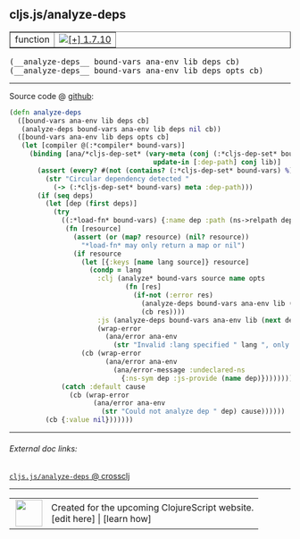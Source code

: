 ## cljs.js/analyze-deps



 <table border="1">
<tr>
<td>function</td>
<td><a href="https://github.com/cljsinfo/cljs-api-docs/tree/1.7.10"><img valign="middle" alt="[+] 1.7.10" title="Added in 1.7.10" src="https://img.shields.io/badge/+-1.7.10-lightgrey.svg"></a> </td>
</tr>
</table>


 <samp>
(__analyze-deps__ bound-vars ana-env lib deps cb)<br>
</samp>
 <samp>
(__analyze-deps__ bound-vars ana-env lib deps opts cb)<br>
</samp>

---







Source code @ [github](https://github.com/clojure/clojurescript/blob/r1.7.10/src/main/cljs/cljs/js.cljs#L261-L298):

```clj
(defn analyze-deps
  ([bound-vars ana-env lib deps cb]
   (analyze-deps bound-vars ana-env lib deps nil cb))
  ([bound-vars ana-env lib deps opts cb]
   (let [compiler @(:*compiler* bound-vars)]
     (binding [ana/*cljs-dep-set* (vary-meta (conj (:*cljs-dep-set* bound-vars) lib)
                                    update-in [:dep-path] conj lib)]
       (assert (every? #(not (contains? (:*cljs-dep-set* bound-vars) %)) deps)
         (str "Circular dependency detected "
           (-> (:*cljs-dep-set* bound-vars) meta :dep-path)))
       (if (seq deps)
         (let [dep (first deps)]
           (try
             ((:*load-fn* bound-vars) {:name dep :path (ns->relpath dep)}
              (fn [resource]
                (assert (or (map? resource) (nil? resource))
                  "*load-fn* may only return a map or nil")
                (if resource
                  (let [{:keys [name lang source]} resource]
                    (condp = lang
                      :clj (analyze* bound-vars source name opts
                             (fn [res]
                               (if-not (:error res)
                                 (analyze-deps bound-vars ana-env lib (next deps) opts cb)
                                 (cb res))))
                      :js (analyze-deps bound-vars ana-env lib (next deps) opts cb)
                      (wrap-error
                        (ana/error ana-env
                          (str "Invalid :lang specified " lang ", only :clj or :js allowed")))))
                  (cb (wrap-error
                        (ana/error ana-env
                          (ana/error-message :undeclared-ns
                            {:ns-sym dep :js-provide (name dep)})))))))
             (catch :default cause
               (cb (wrap-error
                     (ana/error ana-env
                       (str "Could not analyze dep " dep) cause))))))
         (cb {:value nil}))))))
```

<!--
Repo - tag - source tree - lines:

 <pre>
clojurescript @ r1.7.10
└── src
    └── main
        └── cljs
            └── cljs
                └── <ins>[js.cljs:261-298](https://github.com/clojure/clojurescript/blob/r1.7.10/src/main/cljs/cljs/js.cljs#L261-L298)</ins>
</pre>

-->

---



###### External doc links:

[`cljs.js/analyze-deps` @ crossclj](http://crossclj.info/fun/cljs.js.cljs/analyze-deps.html)<br>

---

 <table>
<tr><td>
<img valign="middle" align="right" width="48px" src="http://i.imgur.com/Hi20huC.png">
</td><td>
Created for the upcoming ClojureScript website.<br>
[edit here] | [learn how]
</td></tr></table>

[edit here]:https://github.com/cljsinfo/cljs-api-docs/blob/master/cljsdoc/cljs.js_analyze-deps.cljsdoc
[learn how]:https://github.com/cljsinfo/cljs-api-docs/wiki/cljsdoc-files

<!--

This information was too distracting to show to readers, but I'll leave it
commented here since it is helpful to:

- pretty-print the data used to generate this document
- and show how to retrieve that data



The API data for this symbol:

```clj
{:ns "cljs.js",
 :name "analyze-deps",
 :type "function",
 :signature ["[bound-vars ana-env lib deps cb]"
             "[bound-vars ana-env lib deps opts cb]"],
 :source {:code "(defn analyze-deps\n  ([bound-vars ana-env lib deps cb]\n   (analyze-deps bound-vars ana-env lib deps nil cb))\n  ([bound-vars ana-env lib deps opts cb]\n   (let [compiler @(:*compiler* bound-vars)]\n     (binding [ana/*cljs-dep-set* (vary-meta (conj (:*cljs-dep-set* bound-vars) lib)\n                                    update-in [:dep-path] conj lib)]\n       (assert (every? #(not (contains? (:*cljs-dep-set* bound-vars) %)) deps)\n         (str \"Circular dependency detected \"\n           (-> (:*cljs-dep-set* bound-vars) meta :dep-path)))\n       (if (seq deps)\n         (let [dep (first deps)]\n           (try\n             ((:*load-fn* bound-vars) {:name dep :path (ns->relpath dep)}\n              (fn [resource]\n                (assert (or (map? resource) (nil? resource))\n                  \"*load-fn* may only return a map or nil\")\n                (if resource\n                  (let [{:keys [name lang source]} resource]\n                    (condp = lang\n                      :clj (analyze* bound-vars source name opts\n                             (fn [res]\n                               (if-not (:error res)\n                                 (analyze-deps bound-vars ana-env lib (next deps) opts cb)\n                                 (cb res))))\n                      :js (analyze-deps bound-vars ana-env lib (next deps) opts cb)\n                      (wrap-error\n                        (ana/error ana-env\n                          (str \"Invalid :lang specified \" lang \", only :clj or :js allowed\")))))\n                  (cb (wrap-error\n                        (ana/error ana-env\n                          (ana/error-message :undeclared-ns\n                            {:ns-sym dep :js-provide (name dep)})))))))\n             (catch :default cause\n               (cb (wrap-error\n                     (ana/error ana-env\n                       (str \"Could not analyze dep \" dep) cause))))))\n         (cb {:value nil}))))))",
          :title "Source code",
          :repo "clojurescript",
          :tag "r1.7.10",
          :filename "src/main/cljs/cljs/js.cljs",
          :lines [261 298]},
 :full-name "cljs.js/analyze-deps",
 :full-name-encode "cljs.js_analyze-deps",
 :history [["+" "1.7.10"]]}

```

Retrieve the API data for this symbol:

```clj
;; from Clojure REPL
(require '[clojure.edn :as edn])
(-> (slurp "https://raw.githubusercontent.com/cljsinfo/cljs-api-docs/catalog/cljs-api.edn")
    (edn/read-string)
    (get-in [:symbols "cljs.js/analyze-deps"]))
```

-->

